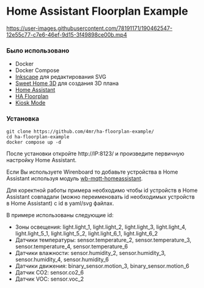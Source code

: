 # Home Assistant Floorplan Example

https://user-images.githubusercontent.com/78191171/190462547-12e55c77-c7e6-46ef-9d15-3f49898ce00b.mp4

### Было использовано

* Docker 
* Docker Compose
* [Inkscape](https://inkscape.org/) для редактирования SVG
* [Sweet Home 3D](https://www.sweethome3d.com/) для создания 3D плана
* [Home Assistant](https://www.home-assistant.io/)
* [HA Floorplan](https://github.com/ExperienceLovelace/ha-floorplan/)
* [Kiosk Mode](https://github.com/maykar/kiosk-mode)

### Установка

```
git clone https://github.com/4mr/ha-floorplan-example/
cd ha-floorplan-example
docker compose up -d
```

После установки откройте http://IP:8123/ и произведите первичную настройку Home Assistant.

Если Вы используете Wirenboard то добавьте устройства в Home Assistant используя модуль [wb-mqtt-homeassistant](https://github.com/4mr/wb-mqtt-homeassistant).

Для коректной работы примера необходимо чтобы id устройств в Home Assistant совпадали (можно переименовать id необходимых устройств в Home Assistant) с id в yaml/svg файлах.

В примере использованы следующие id:
* Зоны освещения: light.light_1, light.light_2, light.light_3, light.light_4, light.light_5_1, light.light_5_2, light.light_6_1, light.light_6_2
* Датчики температуры: sensor.temperature_2, sensor.temperature_3, sensor.temperature_4, sensor.temperature_6
* Датчики влажности: sensor.humidity_2, sensor.humidity_3, sensor.humidity_4, sensor.humidity_6
* Датчики движения: binary_sensor.motion_3, binary_sensor.motion_6
* Датчик CO2: sensor.co2_6
* Датчик VOC: sensor.voc_2
